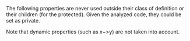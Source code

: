 The following properties are never used outside their class of definition or their children (for the protected). 
Given the analyzed code, they could be set as private. 

Note that dynamic properties (such as $x->$y) are not taken into account. 
